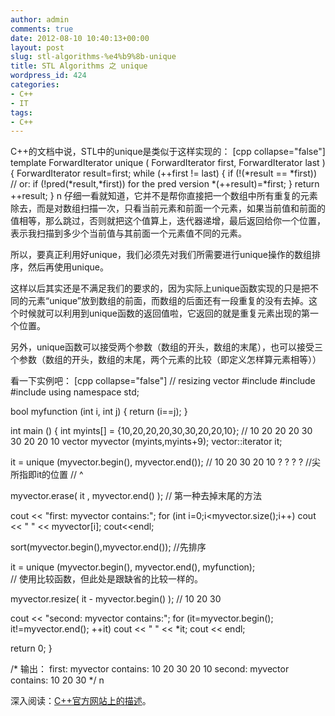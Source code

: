 ```yaml
---
author: admin
comments: true
date: 2012-08-10 10:40:13+00:00
layout: post
slug: stl-algorithms-%e4%b9%8b-unique
title: STL Algorithms 之 unique
wordpress_id: 424
categories:
- C++
- IT
tags:
- C++
---
```


C++的文档中说，STL中的unique是类似于这样实现的：
[cpp collapse="false"]
template <class ForwardIterator>
  ForwardIterator unique ( ForwardIterator first, ForwardIterator last )
{
  ForwardIterator result=first;
  while (++first != last)
  {
    if (!(*result == *first))  // or: if (!pred(*result,*first)) for the pred version
      *(++result)=*first;
  }
  return ++result;
}
n
仔细一看就知道，它并不是帮你直接把一个数组中所有重复的元素除去，而是对数组扫描一次，只看当前元素和前面一个元素，如果当前值和前面的值相等，那么跳过，否则就把这个值算上，迭代器递增，最后返回给你一个位置，表示我扫描到多少个当前值与其前面一个元素值不同的元素。

所以，要真正利用好unique，我们必须先对我们所需要进行unique操作的数组排序，然后再使用unique。

这样以后其实还是不满足我们的要求的，因为实际上unique函数实现的只是把不同的元素“unique”放到数组的前面，而数组的后面还有一段重复的没有去掉。这个时候就可以利用到unique函数的返回值啦，它返回的就是重复元素出现的第一个位置。

另外，unique函数可以接受两个参数（数组的开头，数组的末尾），也可以接受三个参数（数组的开头，数组的末尾，两个元素的比较（即定义怎样算元素相等））

看一下实例吧：
[cpp collapse="false"]
// resizing vector
#include <iostream>
#include <vector>
#include <algorithm>
using namespace std;

bool myfunction (int i, int j) {
  return (i==j);
}

int main () {
  int myints[] = {10,20,20,20,30,30,20,20,10};    // 10 20 20 20 30 30 20 20 10
  vector<int> myvector (myints,myints+9);
  vector<int>::iterator it;

  
  it = unique (myvector.begin(), myvector.end()); // 10 20 30 20 10 ?  ?  ?  ?
  //尖所指即it的位置                                //                ^            
												  
  myvector.erase( it , myvector.end() );       // 第一种去掉末尾的方法

  cout << "first: myvector contains:";
  for (int i=0;i<myvector.size();i++)
    cout << " " << myvector[i];
  cout<<endl;

  sort(myvector.begin(),myvector.end());		//先排序

  it = unique (myvector.begin(), myvector.end(), myfunction);   
  // 使用比较函数，但此处是跟缺省的比较一样的。

  myvector.resize( it - myvector.begin() );       // 10 20 30 

  cout << "second: myvector contains:";
  for (it=myvector.begin(); it!=myvector.end(); ++it)
    cout << " " << *it;
  cout << endl;

  return 0;
}

/*
输出：
first: myvector contains: 10 20 30 20 10
second: myvector contains: 10 20 30
*/
n

深入阅读：[C++官方网站上的描述](http://www.cplusplus.com/reference/algorithm/unique/)。
